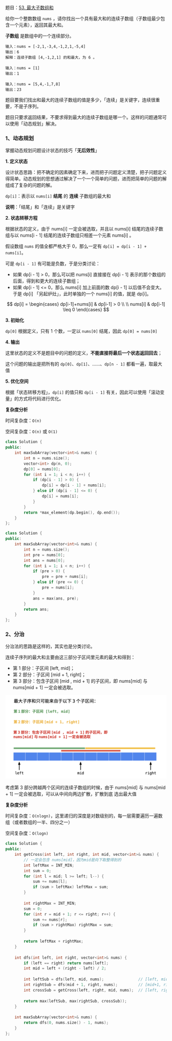 题目：[53. 最大子数组和](https://leetcode-cn.com/problems/maximum-subarray/)

给你一个整数数组 `nums` ，请你找出一个具有最大和的连续子数组（子数组最少包含一个元素），返回其最大和。

**子数组** 是数组中的一个连续部分。

```
输入：nums = [-2,1,-3,4,-1,2,1,-5,4]
输出：6
解释：连续子数组 [4,-1,2,1] 的和最大，为 6 。

输入：nums = [1]
输出：1

输入：nums = [5,4,-1,7,8]
输出：23
```

题目要我们找出和最大的连续子数组的值是多少，「连续」是关键字，连续很重要，不是子序列。

题目只要求返回结果，不要求得到最大的连续子数组是哪一个。这样的问题通常可以使用「动态规划」解决。

### 1、动态规划

掌握动态规划问题设计状态的技巧「**无后效性**」

**1. 定义状态**

设计状态思路：把不确定的因素确定下来，进而把子问题定义清楚，把子问题定义得简单。动态规划的思想通过解决了一个一个简单的问题，进而把简单的问题的解组成了复杂的问题的解。

`dp[i]`：表示以 `nums[i]` **结尾** 的 **连续** 子数组的最大和

**说明**：「结尾」和「连续」是关键字

**2. 状态转移方程**

根据状态的定义，由于 nums[i] 一定会被选取，并且以 nums[i] 结尾的连续子数组与以 nums[i - 1] 结尾的连续子数组只相差一个元素 nums[i] 。

假设数组 `nums` 的值全都严格大于 0，那么一定有 `dp[i] = dp[i - 1] + nums[i]`。

可是 `dp[i - 1]` 有可能是负数，于是分类讨论：

- 如果 dp[i - 1] > 0，那么可以把 nums[i] 直接接在 dp[i - 1] 表示的那个数组的后面，得到和更大的连续子数组；
- 如果 dp[i - 1] <= 0，那么 nums[i] 加上前面的数 dp[i - 1] 以后值不会变大。于是 dp[i] 「另起炉灶」，此时单独的一个 nums[i] 的值，就是 dp[i]。

$$
dp[i] = 
\begin{cases}
dp[i-1]+nums[i] & dp[i-1] > 0 \\ \\
nums[i] & dp[i-1] \leq 0
\end{cases}
$$

**3. 初始化**

`dp[0]` 根据定义，只有 1 个数，一定以 `nums[0]` 结尾，因此 `dp[0] = nums[0]`

**4. 输出**

这里状态的定义不是题目中的问题的定义，**不能直接将最后一个状态返回回去**；

这个问题的输出是把所有的 `dp[0]`、`dp[1]`、……、`dp[n - 1]` 都看一遍，取最大值

**5. 优化空间**

根据「状态转移方程」，`dp[i]` 的值只和 `dp[i - 1]` 有关，因此可以使用「滚动变量」的方式将代码进行优化。

**复杂度分析**

时间复杂度：`O(n)`

空间复杂度：`O(n)` 或 `O(1)`

```c++
class Solution {
public:
    int maxSubArray(vector<int>& nums) {
        int n = nums.size();
        vector<int> dp(n, 0);
        dp[0] = nums[0];
        for (int i = 1; i < n; i++) {
            if (dp[i - 1] > 0) {
                dp[i] = dp[i - 1] + nums[i];
            } else if (dp[i - 1] <= 0) {
                dp[i] = nums[i];
            }
        }
        return *max_element(dp.begin(), dp.end());
    }
};
```

```c++
class Solution {
public:
    int maxSubArray(vector<int>& nums) {
        int n = nums.size();
        int pre = nums[0];
        int ans = nums[0];
        for (int i = 1; i < n; i++) {
            if (pre > 0) {
                pre = pre + nums[i];
            } else if (pre <= 0) {
                pre = nums[i];
            }
            ans = max(ans, pre);
        }
        return ans;
    }
};
```

### 2、分治

分治法的思路是这样的，其实也是分类讨论。

连续子序列的最大和主要由这三部分子区间里元素的最大和得到：

- 第 1 部分：子区间 [left, mid]；
- 第 2 部分：子区间 [mid + 1, right]；
- 第 3 部分：包含子区间 [mid , mid + 1] 的子区间，即 nums[mid] 与 nums[mid + 1] 一定会被选取。

![](../doc/53.png)

考虑第 3 部分跨越两个区间的连续子数组的时候，由于 nums[mid] 与 nums[mid + 1] 一定会被选取，可以从中间向两边扩散，扩散到底 选出最大值

**复杂度分析**

时间复杂度：`O(nlogn)`，这里递归的深度是对数级别的，每一层需要遍历一遍数组（或者数组的一半、四分之一）

空间复杂度：`O(logn)`

```c++
class Solution {
public:
    int getCross(int left, int right, int mid, vector<int>& nums) {
        // 一定会包含 nums[mid]，因为mid是向下取整得到的
        int leftMax = INT_MIN;
        int sum = 0;
        for (int l = mid; l >= left; l--) {
            sum += nums[l];
            if (sum > leftMax) leftMax = sum;
        }

        int rightMax = INT_MIN;
        sum = 0;
        for (int r = mid + 1; r <= right; r++) {
            sum += nums[r];
            if (sum > rightMax) rightMax = sum;
        }

        return leftMax + rightMax;
    }

    int dfs(int left, int right, vector<int>& nums) {
        if (left == right) return nums[left];
        int mid = left + (right - left) / 2;

        int leftSub = dfs(left, mid, nums);               // [left, mid]
        int rightSub = dfs(mid + 1, right, nums);         // [mid+1, right]
        int crossSub = getCross(left, right, mid, nums);  // [left, right] 两端不确定

        return max(leftSub, max(rightSub, crossSub));
    }

    int maxSubArray(vector<int>& nums) {
        return dfs(0, nums.size() - 1, nums);
    }
};
```

